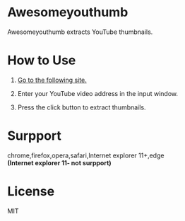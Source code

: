 # Awesomeyouthumb 

Awesomeyouthumb extracts YouTube thumbnails.

# How to Use

1. <a href=https://awesomeyouthumb.firebaseapp.com/ target="_blank">Go to the following site.</a>

2. Enter your YouTube video address in the input window.

3. Press the click button to extract thumbnails.

# Surpport 

chrome,firefox,opera,safari,Internet explorer 11+,edge<br>
<b>(Internet explorer 11- not surpport)</b>

# License

MIT



